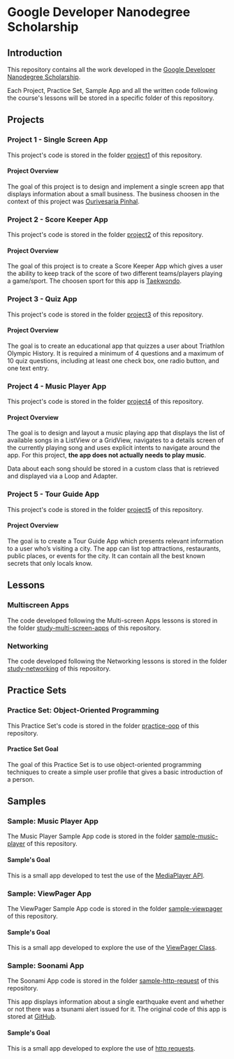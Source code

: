 # Google Developer Nanodegree Scholarship

## Introduction

This repository contains all the work developed in the [Google Developer Nanodegree Scholarship](https://sites.google.com/knowlabs.com/gdnd2017).

Each Project, Practice Set, Sample App and all the written code following the course's lessons will be stored in a specific folder of this repository.
 
## Projects

### Project 1 - Single Screen App

This project's code is stored in the folder [project1](./project1) of this repository.

#### Project Overview
The goal of this project is to design and implement a single screen app that displays information about a small business. The business choosen in the context of this project was [Ourivesaria Pinhal](http://www.rpinhal.pt/). 

### Project 2 - Score Keeper App

This project's code is stored in the folder [project2](./project2) of this repository.

#### Project Overview
The goal of this project is to create a Score Keeper App which gives a user the ability to keep track of the score of two different teams/players playing a game/sport. The choosen sport for this app is [Taekwondo](https://en.wikipedia.org/wiki/Taekwondo).

### Project 3 - Quiz App

This project's code is stored in the folder [project3](./project3) of this repository.

#### Project Overview
The goal is to create an educational app that quizzes a user about Triathlon Olympic History. It is required a minimum of 4 questions and a maximum of 10 quiz questions, including at least one check box, one radio button, and one text entry.

### Project 4 - Music Player App

This project's code is stored in the folder [project4](./project4) of this repository.

#### Project Overview
The goal is to design and layout a music playing app that displays the list of available songs in a ListView or a GridView, navigates to a details screen of the currently playing song and uses explicit intents to navigate around the app. For this project, **the app does not actually needs to play music**.

Data about each song should be stored in a custom class that is retrieved and displayed via a Loop and Adapter.

### Project 5 - Tour Guide App

This project's code is stored in the folder [project5](./project5) of this repository.

#### Project Overview

The goal is to create a Tour Guide App which presents relevant information to a user who’s visiting a city. The app can list top attractions, restaurants, public places, or events for the city. It can contain all the best known secrets that only locals know.

## Lessons

### Multiscreen Apps

The code developed following the Multi-screen Apps lessons is stored in the folder [study-multi-screen-apps](./study-multi-screen-apps) of this repository. 

### Networking

The code developed following the Networking lessons is stored in the folder [study-networking](./study-networking) of this repository.

## Practice Sets

### Practice Set: Object-Oriented Programming 

This Practice Set's code is stored in the folder [practice-oop](./practice-oop) of this repository.

#### Practice Set Goal
The goal of this Practice Set is to use object-oriented programming techniques to create a simple user profile that gives a basic introduction of a person.

## Samples

### Sample: Music Player App

The Music Player Sample App code is stored in the folder [sample-music-player](./sample-music-player) of this repository.

#### Sample's Goal

This is a small app developed to test the use of the [MediaPlayer API](https://developer.android.com/reference/android/media/MediaPlayer).

### Sample: ViewPager App

The ViewPager Sample App code is stored in the folder [sample-viewpager](./sample-viewpager) of this repository.

#### Sample's Goal

This is a small app developed to explore the use of the [ViewPager Class](https://developer.android.com/reference/android/support/v4/view/ViewPager).

### Sample: Soonami App

The Soonami App code is stored in the folder [sample-http-request](./sample/http-request) of this repository.

This app displays information about a single earthquake event and whether or not there was a tsunami alert issued for it. The original code of this app is stored at [GitHub](https://github.com/udacity/ud843_Soonami).

#### Sample's Goal

This is a small app developed to explore the use of [http requests](https://developer.android.com/reference/java/net/HttpURLConnection).
